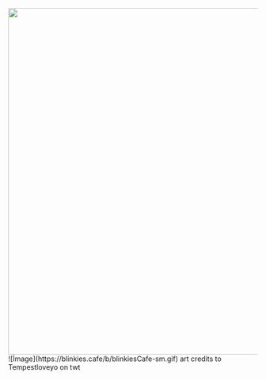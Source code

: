 <img src="https://files.catbox.moe/50fnvx.png" width="700" height="700"> 
![İmage](https://blinkies.cafe/b/blinkiesCafe-sm.gif)
art credits to Tempestloveyo on twt
